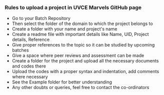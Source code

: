 ### Rules to upload a project in UVCE Marvels GitHub page

- Go to your Batch Repository
- Then select the folder of the domain to which the project belongs to
- Create a folder with your name and project's name
- Create a readme file with important details like Name, UID, Project details, Reference
- Give proper references to the topic so it can be studied by upcoming batches 
- Give a space where peer reviews and assessment can be made
- Create a folder for the project and upload all the necessary documents and codes there
- Upload the codes with a proper syntax and indentation, add comments where necessary
- See the Example folder for better understanding
- Any other doubts or queries, feel free to contact the co-ordinators
